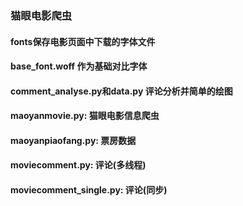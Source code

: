 ### 猫眼电影爬虫
#### **fonts**保存电影页面中下载的字体文件
#### base_font.woff 作为基础对比字体
#### comment_analyse.py和data.py 评论分析并简单的绘图
#### maoyanmovie.py: 猫眼电影信息爬虫
#### maoyanpiaofang.py: 票房数据
#### moviecomment.py: 评论(多线程)
#### moviecomment_single.py: 评论(同步)
